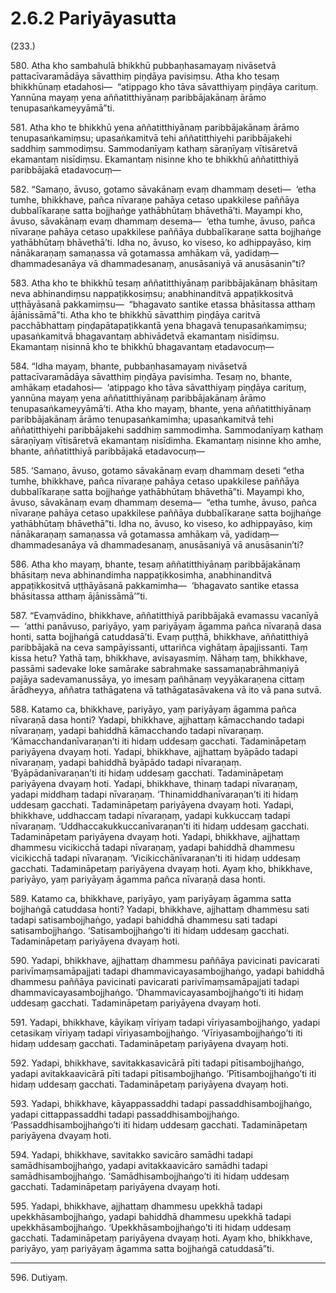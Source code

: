 # 2.6.2 Pariyāyasutta

(233.)

580\. Atha kho sambahulā bhikkhū pubbaṇhasamayaṃ nivāsetvā pattacīvaramādāya sāvatthiṃ piṇḍāya pavisiṃsu. Atha kho tesaṃ bhikkhūnaṃ etadahosi—  “atippago kho tāva sāvatthiyaṃ piṇḍāya carituṃ. Yannūna mayaṃ yena aññatitthiyānaṃ paribbājakānaṃ ārāmo tenupasaṅkameyyāmā”ti.

581\. Atha kho te bhikkhū yena aññatitthiyānaṃ paribbājakānaṃ ārāmo tenupasaṅkamiṃsu; upasaṅkamitvā tehi aññatitthiyehi paribbājakehi saddhiṃ sammodiṃsu. Sammodanīyaṃ kathaṃ sāraṇīyaṃ vītisāretvā ekamantaṃ nisīdiṃsu. Ekamantaṃ nisinne kho te bhikkhū aññatitthiyā paribbājakā etadavocuṃ—

582\. “Samaṇo, āvuso, gotamo sāvakānaṃ evaṃ dhammaṃ deseti—  ‘etha tumhe, bhikkhave, pañca nīvaraṇe pahāya cetaso upakkilese paññāya dubbalīkaraṇe satta bojjhaṅge yathābhūtaṃ bhāvethā’ti. Mayampi kho, āvuso, sāvakānaṃ evaṃ dhammaṃ desema—  ‘etha tumhe, āvuso, pañca nīvaraṇe pahāya cetaso upakkilese paññāya dubbalīkaraṇe satta bojjhaṅge yathābhūtaṃ bhāvethā’ti. Idha no, āvuso, ko viseso, ko adhippayāso, kiṃ nānākaraṇaṃ samaṇassa vā gotamassa amhākaṃ vā, yadidaṃ—  dhammadesanāya vā dhammadesanaṃ, anusāsaniyā vā anusāsanin”ti?

583\. Atha kho te bhikkhū tesaṃ aññatitthiyānaṃ paribbājakānaṃ bhāsitaṃ neva abhinandiṃsu nappaṭikkosiṃsu; anabhinanditvā appaṭikkositvā uṭṭhāyāsanā pakkamiṃsu—  “bhagavato santike etassa bhāsitassa atthaṃ ājānissāmā”ti. Atha kho te bhikkhū sāvatthiṃ piṇḍāya caritvā pacchābhattaṃ piṇḍapātapaṭikkantā yena bhagavā tenupasaṅkamiṃsu; upasaṅkamitvā bhagavantaṃ abhivādetvā ekamantaṃ nisīdiṃsu. Ekamantaṃ nisinnā kho te bhikkhū bhagavantaṃ etadavocuṃ—

584\. “Idha mayaṃ, bhante, pubbaṇhasamayaṃ nivāsetvā pattacīvaramādāya sāvatthiṃ piṇḍāya pavisimha. Tesaṃ no, bhante, amhākaṃ etadahosi—  ‘atippago kho tāva sāvatthiyaṃ piṇḍāya carituṃ, yannūna mayaṃ yena aññatitthiyānaṃ paribbājakānaṃ ārāmo tenupasaṅkameyyāmā’ti. Atha kho mayaṃ, bhante, yena aññatitthiyānaṃ paribbājakānaṃ ārāmo tenupasaṅkamimha; upasaṅkamitvā tehi aññatitthiyehi paribbājakehi saddhiṃ sammodimha. Sammodanīyaṃ kathaṃ sāraṇīyaṃ vītisāretvā ekamantaṃ nisīdimha. Ekamantaṃ nisinne kho amhe, bhante, aññatitthiyā paribbājakā etadavocuṃ—

585\. ‘Samaṇo, āvuso, gotamo sāvakānaṃ evaṃ dhammaṃ deseti “etha tumhe, bhikkhave, pañca nīvaraṇe pahāya cetaso upakkilese paññāya dubbalīkaraṇe satta bojjhaṅge yathābhūtaṃ bhāvethā”ti. Mayampi kho, āvuso, sāvakānaṃ evaṃ dhammaṃ desema—  “etha tumhe, āvuso, pañca nīvaraṇe pahāya cetaso upakkilese paññāya dubbalīkaraṇe satta bojjhaṅge yathābhūtaṃ bhāvethā”ti. Idha no, āvuso, ko viseso, ko adhippayāso, kiṃ nānākaraṇaṃ samaṇassa vā gotamassa amhākaṃ vā, yadidaṃ—  dhammadesanāya vā dhammadesanaṃ, anusāsaniyā vā anusāsanin’ti?

586\. Atha kho mayaṃ, bhante, tesaṃ aññatitthiyānaṃ paribbājakānaṃ bhāsitaṃ neva abhinandimha nappaṭikkosimha, anabhinanditvā appaṭikkositvā uṭṭhāyāsanā pakkamimha—  ‘bhagavato santike etassa bhāsitassa atthaṃ ājānissāmā’”ti.

587\. “Evaṃvādino, bhikkhave, aññatitthiyā paribbājakā evamassu vacanīyā—  ‘atthi panāvuso, pariyāyo, yaṃ pariyāyaṃ āgamma pañca nīvaraṇā dasa honti, satta bojjhaṅgā catuddasā’ti. Evaṃ puṭṭhā, bhikkhave, aññatitthiyā paribbājakā na ceva sampāyissanti, uttariñca vighātaṃ āpajjissanti. Taṃ kissa hetu? Yathā taṃ, bhikkhave, avisayasmiṃ. Nāhaṃ taṃ, bhikkhave, passāmi sadevake loke samārake sabrahmake sassamaṇabrāhmaṇiyā pajāya sadevamanussāya, yo imesaṃ pañhānaṃ veyyākaraṇena cittaṃ ārādheyya, aññatra tathāgatena vā tathāgatasāvakena vā ito vā pana sutvā.

588\. Katamo ca, bhikkhave, pariyāyo, yaṃ pariyāyaṃ āgamma pañca nīvaraṇā dasa honti? Yadapi, bhikkhave, ajjhattaṃ kāmacchando tadapi nīvaraṇaṃ, yadapi bahiddhā kāmacchando tadapi nīvaraṇaṃ. ‘Kāmacchandanīvaraṇan’ti iti hidaṃ uddesaṃ gacchati. Tadamināpetaṃ pariyāyena dvayaṃ hoti. Yadapi, bhikkhave, ajjhattaṃ byāpādo tadapi nīvaraṇaṃ, yadapi bahiddhā byāpādo tadapi nīvaraṇaṃ. ‘Byāpādanīvaraṇan’ti iti hidaṃ uddesaṃ gacchati. Tadamināpetaṃ pariyāyena dvayaṃ hoti. Yadapi, bhikkhave, thinaṃ tadapi nīvaraṇaṃ, yadapi middhaṃ tadapi nīvaraṇaṃ. ‘Thinamiddhanīvaraṇan’ti iti hidaṃ uddesaṃ gacchati. Tadamināpetaṃ pariyāyena dvayaṃ hoti. Yadapi, bhikkhave, uddhaccaṃ tadapi nīvaraṇaṃ, yadapi kukkuccaṃ tadapi nīvaraṇaṃ. ‘Uddhaccakukkuccanīvaraṇan’ti iti hidaṃ uddesaṃ gacchati. Tadamināpetaṃ pariyāyena dvayaṃ hoti. Yadapi, bhikkhave, ajjhattaṃ dhammesu vicikicchā tadapi nīvaraṇaṃ, yadapi bahiddhā dhammesu vicikicchā tadapi nīvaraṇaṃ. ‘Vicikicchānīvaraṇan’ti iti hidaṃ uddesaṃ gacchati. Tadamināpetaṃ pariyāyena dvayaṃ hoti. Ayaṃ kho, bhikkhave, pariyāyo, yaṃ pariyāyaṃ āgamma pañca nīvaraṇā dasa honti.

589\. Katamo ca, bhikkhave, pariyāyo, yaṃ pariyāyaṃ āgamma satta bojjhaṅgā catuddasa honti? Yadapi, bhikkhave, ajjhattaṃ dhammesu sati tadapi satisambojjhaṅgo, yadapi bahiddhā dhammesu sati tadapi satisambojjhaṅgo. ‘Satisambojjhaṅgo’ti iti hidaṃ uddesaṃ gacchati. Tadamināpetaṃ pariyāyena dvayaṃ hoti.

590\. Yadapi, bhikkhave, ajjhattaṃ dhammesu paññāya pavicinati pavicarati parivīmaṃsamāpajjati tadapi dhammavicayasambojjhaṅgo, yadapi bahiddhā dhammesu paññāya pavicinati pavicarati parivīmaṃsamāpajjati tadapi dhammavicayasambojjhaṅgo. ‘Dhammavicayasambojjhaṅgo’ti iti hidaṃ uddesaṃ gacchati. Tadamināpetaṃ pariyāyena dvayaṃ hoti.

591\. Yadapi, bhikkhave, kāyikaṃ vīriyaṃ tadapi vīriyasambojjhaṅgo, yadapi cetasikaṃ vīriyaṃ tadapi vīriyasambojjhaṅgo. ‘Vīriyasambojjhaṅgo’ti iti hidaṃ uddesaṃ gacchati. Tadamināpetaṃ pariyāyena dvayaṃ hoti.

592\. Yadapi, bhikkhave, savitakkasavicārā pīti tadapi pītisambojjhaṅgo, yadapi avitakkaavicārā pīti tadapi pītisambojjhaṅgo. ‘Pītisambojjhaṅgo’ti iti hidaṃ uddesaṃ gacchati. Tadamināpetaṃ pariyāyena dvayaṃ hoti.

593\. Yadapi, bhikkhave, kāyappassaddhi tadapi passaddhisambojjhaṅgo, yadapi cittappassaddhi tadapi passaddhisambojjhaṅgo. ‘Passaddhisambojjhaṅgo’ti iti hidaṃ uddesaṃ gacchati. Tadamināpetaṃ pariyāyena dvayaṃ hoti.

594\. Yadapi, bhikkhave, savitakko savicāro samādhi tadapi samādhisambojjhaṅgo, yadapi avitakkaavicāro samādhi tadapi samādhisambojjhaṅgo. ‘Samādhisambojjhaṅgo’ti iti hidaṃ uddesaṃ gacchati. Tadamināpetaṃ pariyāyena dvayaṃ hoti.

595\. Yadapi, bhikkhave, ajjhattaṃ dhammesu upekkhā tadapi upekkhāsambojjhaṅgo, yadapi bahiddhā dhammesu upekkhā tadapi upekkhāsambojjhaṅgo. ‘Upekkhāsambojjhaṅgo’ti iti hidaṃ uddesaṃ gacchati. Tadamināpetaṃ pariyāyena dvayaṃ hoti. Ayaṃ kho, bhikkhave, pariyāyo, yaṃ pariyāyaṃ āgamma satta bojjhaṅgā catuddasā”ti.

---

596\. Dutiyaṃ.
